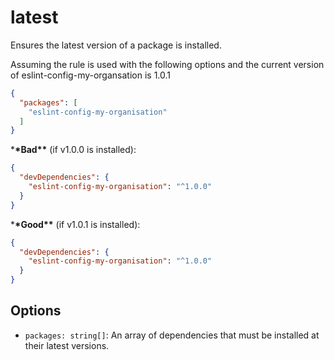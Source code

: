 # latest

Ensures the latest version of a package is installed.

Assuming the rule is used with the following options and the current version of eslint-config-my-organsation is 1.0.1

```json
{
  "packages": [
    "eslint-config-my-organisation"
  ]
}
``` 
\***\*Bad\*\*** (if v1.0.0 is installed):

```json
{
  "devDependencies": {
    "eslint-config-my-organisation": "^1.0.0"
  }
}
```

\***\*Good\*\*** (if v1.0.1 is installed):

```json
{
  "devDependencies": {
    "eslint-config-my-organisation": "^1.0.0"
  }
}
```

## Options

- `packages: string[]`: An array of dependencies that must be installed at their latest versions.

